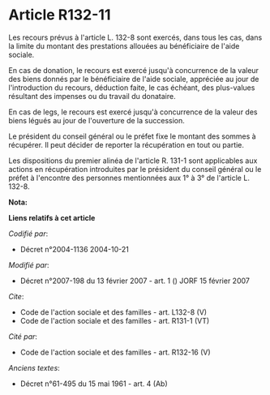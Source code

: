 # Article R132-11

Les recours prévus à l'article L. 132-8 sont exercés, dans tous les cas, dans la limite du montant des prestations allouées
au bénéficiaire de l'aide sociale. 

En cas de donation, le recours est exercé jusqu'à concurrence de la valeur des biens donnés par le bénéficiaire de l'aide
sociale, appréciée au jour de l'introduction du recours, déduction faite, le cas échéant, des plus-values résultant des
impenses ou du travail du donataire. 

En cas de legs, le recours est exercé jusqu'à concurrence de la valeur des biens légués au jour de l'ouverture de la
succession. 

Le président du conseil général ou le préfet fixe le montant des sommes à récupérer. Il peut décider de reporter la
récupération en tout ou partie. 

Les dispositions du premier alinéa de l'article R. 131-1 sont applicables aux actions en récupération introduites par le
président du conseil général ou le préfet à l'encontre des personnes mentionnées aux 1° à 3° de l'article L. 132-8.

**Nota:**



**Liens relatifs à cet article**

_Codifié par_:

  - Décret n°2004-1136 2004-10-21

_Modifié par_:

  - Décret n°2007-198 du 13 février 2007 - art. 1 () JORF 15 février 2007

_Cite_:

  - Code de l'action sociale et des familles - art. L132-8 (V)
  - Code de l'action sociale et des familles - art. R131-1 (VT)

_Cité par_:

  - Code de l'action sociale et des familles - art. R132-16 (V)

_Anciens textes_:

  - Décret n°61-495 du 15 mai 1961 - art. 4 (Ab)
